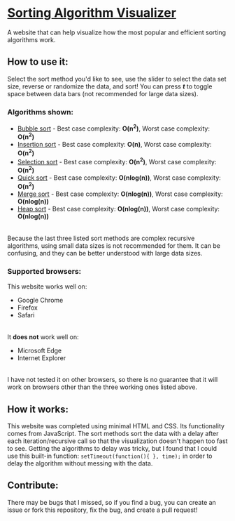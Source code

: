 # [Sorting Algorithm Visualizer](https://dvptl68.github.io/SortingAlgorithmVisualizer.github.io/)
A website that can help visualize how the most popular and efficient sorting algorithms work.

## How to use it:
Select the sort method you'd like to see, use the slider to select the data set size, reverse or randomize the data, and sort! You can press ***t*** to toggle space between data bars (not recommended for large data sizes).

### Algorithms shown:
- [Bubble sort](https://en.wikipedia.org/wiki/Bubble_sort) - Best case complexity: **O(n<sup>2</sup>)**, Worst case complexity: **O(n<sup>2</sup>)**
- [Insertion sort](https://en.wikipedia.org/wiki/Insertion_sort) - Best case complexity: **O(n)**, Worst case complexity: **O(n<sup>2</sup>)**
- [Selection sort](https://en.wikipedia.org/wiki/Selection_sort) - Best case complexity: **O(n<sup>2</sup>)**, Worst case complexity: **O(n<sup>2</sup>)**
- [Quick sort](https://en.wikipedia.org/wiki/Quicksort) - Best case complexity: **O(nlog(n))**, Worst case complexity: **O(n<sup>2</sup>)**
- [Merge sort](https://en.wikipedia.org/wiki/Merge_sort) - Best case complexity: **O(nlog(n))**, Worst case complexity: **O(nlog(n))**
- [Heap sort](https://en.wikipedia.org/wiki/Heapsort) - Best case complexity: **O(nlog(n))**, Worst case complexity: **O(nlog(n))**
######
Because the last three listed sort methods are complex recursive algorithms, using small data sizes is not recommended for them. It can be confusing, and they can be better understood with large data sizes.

### Supported browsers:
This website works well on: 
- Google Chrome
- Firefox
- Safari
######
It **does not** work well on:
- Microsoft Edge
- Internet Explorer
######
I have not tested it on other browsers, so there is no guarantee that it will work on browsers other than the three working ones listed above.

## How it works:
This website was completed using minimal HTML and CSS. Its functionality comes from JavaScript. The sort methods sort the data  with a delay after each iteration/recursive call so that the visualization doesn't happen too fast to see. Getting the algorithms to delay was tricky, but I found that I could use this built-in function: ```setTimeout(function(){ }, time);``` in order to delay the algorithm without messing with the data.

## Contribute:
There may be bugs that I missed, so if you find a bug, you can create an issue or fork this repository, fix the bug, and create a pull request!
